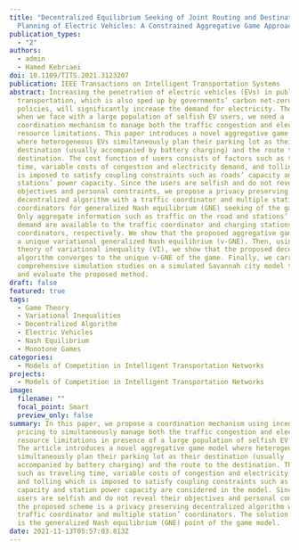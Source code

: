 ```yaml
---
title: "Decentralized Equilibrium Seeking of Joint Routing and Destination
  Planning of Electric Vehicles: A Constrained Aggregative Game Approach"
publication_types:
  - "2"
authors:
  - admin
  - Hamed Kebriaei
doi: 10.1109/TITS.2021.3123207
publication: IEEE Transactions on Intelligent Transportation Systems
abstract: Increasing the penetration of electric vehicles (EVs) in public
  transportation, which is also sped up by governments’ carbon net-zero
  policies, will significantly increase the demand for electricity. Therefore,
  when we face with a large population of selfish EV users, we need a
  coordination mechanism to manage both the traffic congestion and electricity
  resource limitations. This paper introduces a novel aggregative game model
  where heterogeneous EVs simultaneously plan their parking lot as their
  destination (usually accompanied by battery charging) and the route to the
  destination. The cost function of users consists of factors such as traveling
  time, variable costs of congestion and electricity demand, and tolling which
  is imposed to satisfy coupling constraints such as roads’ capacity and
  stations’ power capacity. Since the users are selfish and do not reveal their
  objectives and personal constraints, we propose a privacy preserving
  decentralized algorithm with a traffic coordinator and multiple stations’
  coordinators for generalized Nash equilibrium (GNE) seeking of the game model.
  Only aggregate information such as traffic on the road and stations’ energy
  demand are available to the traffic coordinator and charging stations’
  coordinators, respectively. We show that the proposed aggregative game admits
  a unique variational generalized Nash equilibrium (v-GNE). Then, using the
  theory of variational inequality (VI), we show that the proposed decentralized
  algorithm converges to the unique v-GNE of the game. Finally, we carry out
  comprehensive simulation studies on a simulated Savannah city model to compare
  and evaluate the proposed method.
draft: false
featured: true
tags:
  - Game Theory
  - Variational Inequalities
  - Decentralized Algorithm
  - Electric Vehicles
  - Nash Equilibrium
  - Monotone Games
categories:
  - Models of Competition in Intelligent Transportation Networks
projects:
  - Models of Competition in Intelligent Transportation Networks
image:
  filename: ""
  focal_point: Smart
  preview_only: false
summary: In this paper, we propose a coordination mechanism using incentive
  pricing to simultaneously manage both the traffic congestion and electricity
  resource limitations in presence of a large population of selfish EV users.
  The article introduces a novel aggregative game model where heterogeneous EVs
  simultaneously plan their parking lot as their destination (usually
  accompanied by battery charging) and the route to the destination. The factors
  such as traveling time, variable costs of congestion and electricity demand,
  and tolling which is imposed to satisfy coupling constraints such as road
  capacity and station power capacity are considered in the model. Since the
  users are selfish and do not reveal their objectives and personal constraints,
  the proposed scheme is a privacy preserving decentralized algorithm with a
  traffic coordinator and multiple station’ coordinators. The solution concept
  is the generalized Nash equilibrium (GNE) point of the game model.
date: 2021-11-13T05:57:03.813Z
---
```

